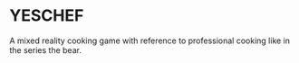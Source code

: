 # YESCHEF
A mixed reality cooking game with reference to professional cooking like in the series the bear.
